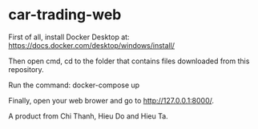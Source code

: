 # car-trading-web
First of all, install Docker Desktop at: https://docs.docker.com/desktop/windows/install/

Then open cmd, cd to the folder that contains files downloaded from this repository.

Run the command: docker-compose up

Finally, open your web brower and go to http://127.0.0.1:8000/.





A product from Chi Thanh, Hieu Do and Hieu Ta.
